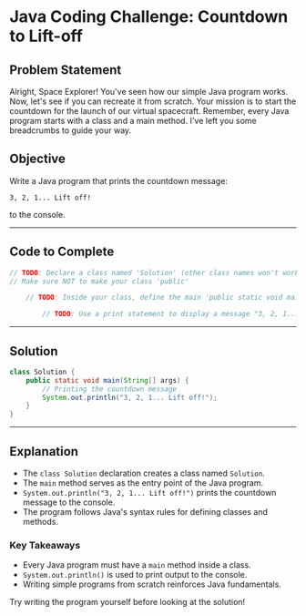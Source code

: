 # Java Coding Challenge: Countdown to Lift-off

## Problem Statement
Alright, Space Explorer! You've seen how our simple Java program works. Now, let's see if you can recreate it from scratch. Your mission is to start the countdown for the launch of our virtual spacecraft. Remember, every Java program starts with a class and a main method. I've left you some breadcrumbs to guide your way.

## Objective
Write a Java program that prints the countdown message:
```
3, 2, 1... Lift off!
```
to the console.

---

## Code to Complete
```java
// TODO: Declare a class named 'Solution' (other class names won't work)
// Make sure NOT to make your class 'public'

    // TODO: Inside your class, define the main 'public static void main' method that Java looks for

        // TODO: Use a print statement to display a message "3, 2, 1... Lift off!" to the console
```

---

## Solution
```java
class Solution {
    public static void main(String[] args) {
        // Printing the countdown message
        System.out.println("3, 2, 1... Lift off!");
    }
}
```

---

## Explanation
- The `class Solution` declaration creates a class named `Solution`.
- The `main` method serves as the entry point of the Java program.
- `System.out.println("3, 2, 1... Lift off!")` prints the countdown message to the console.
- The program follows Java's syntax rules for defining classes and methods.

### Key Takeaways
- Every Java program must have a `main` method inside a class.
- `System.out.println()` is used to print output to the console.
- Writing simple programs from scratch reinforces Java fundamentals.

Try writing the program yourself before looking at the solution!

